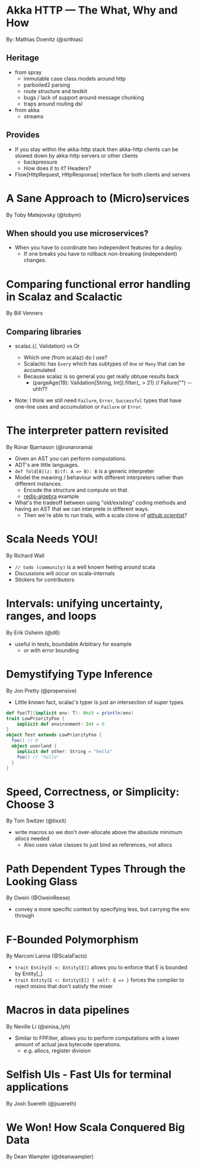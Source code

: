 # Akka HTTP — The What, Why and How
By: Mathias Doenitz (@sirthias)

## Heritage

- from spray
  - immutable case class models around http
  - parboiled2 parsing
  - route structure and testkit
  - bugs / lack of support around message chunking
  - traps around routing dsl
- from akka
  - streams

## Provides

- If you stay within the akka-http stack then akka-http clients can be slowed down by akka-http servers or other clients
  - backpressure
  - How does it to it? Headers?
- Flow[HttpRequest, HttpResponse] interface for both clients and servers

# A Sane Approach to (Micro)services
By Toby Matejovsky (@tobym)

## When should you use microservices?

- When you have to coordinate two independent features for a deploy.
  - If one breaks you have to rollback non-breaking (independent) changes.

# Comparing functional error handling in Scalaz and Scalactic
By Bill Venners

## Comparing libraries

- scalaz.{\/, Validation} vs Or
  - Which one (from scalaz) do I use?
  - Scalactic has `Every` which has subtypes of `One` or `Many` that can be accumulated
  - Because scalaz is so general you get really obtuse results back
    - (pargeAge(19): Validation[String, Int]).filter(_ > 21) // Failure("") -- uhh??

- Note: I think we still need `Failure`, `Error`, `Successful` types that have one-line uses and accumulation or `Failure` or `Error`.

# The interpreter pattern revisited
By Rúnar Bjarnason (@runarorama)

- Given an AST you can perform computations.
- ADT's are little languages.
- `def fold[B](z: B)(f: A => B): B` is a generic interpreter
- Model the meaning / behaviour with different interpreters rather than different instances.
  - Encode the structure and compute on that.
  - [redis-algebra](https://github.com/ethul/redis-algebra) example
- What's the tradeoff between using "old/existing" coding methods and having an AST that we can interprete in different ways.
  - Then we're able to run trials, with a scala clone of [github scientist](https://github.com/github/scientist)?

# Scala Needs YOU!
By Richard Wall

- `// todo (community)` is a well known feeling around scala
- Discussions will occur on scala-internals
- Stickers for contributors

# Intervals: unifying uncertainty, ranges, and loops
By Erik Osheim (@d6)

- useful in tests, boundable Arbitrary for example
  - or with error bounding

# Demystifying Type Inference
By Jon Pretty (@propensive)

- Little known fact, scalac's typer is just an intersection of super types.

```scala
def foo[T](implicit env: T): Unit = println(env)
trait LowPriorityFoo {
    implicit def environment: Int = 0
}
object Test extends LowPriorityFoo {
  foo() // 0
  object userland {
    implicit def other: String = "hello"
    foo() // "hello"
  }
}
```

# Speed, Correctness, or Simplicity: Choose 3
By Tom Switzer (@tixxit)

- write macros so we don't over-allocate above the absolute minimum allocs needed
  - Also uses value classes to just bind as references, not allocs

# Path Dependent Types Through the Looking Glass
By Owein (@OweinReese)

- convey a more specific context by specifying less, but carrying the env through

# F-Bounded Polymorphism
By Marconi Lanna (@ScalaFacts)

- `trait Entity[E <: Entity[E]]` allows you to enforce that E is bounded by Entity[_]
- `trait Entity[E <: Entity[E]] { self: E => }` forces the compiler to reject mixins that don't satisfy the mixer

# Macros in data pipelines
By Neville Li (@sinisa_lyh)

- Similar to FPFilter, allows you to perform computations with a lower amount of actual java bytecode operations.
  - e.g. allocs, register division

# Selfish UIs - Fast UIs for terminal applications
By Josh Suereth (@jsuereth)


# We Won! How Scala Conquered Big Data
By Dean Wampler (@deanwampler)
